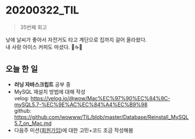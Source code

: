 # 20200322_TIL

> 35번째 회고

낮에 날씨가 좋아서 자전거도 타고 계단으로 집까지 걸어 올라왔다.  
내 사랑 아이스 커피도 마셨다. 💙☕️🧊

## 오늘 한 일

- **러닝 자바스크립트** 공부 중
- MySQL 재설치 방법에 대해 작성  
  velog: https://velog.io/@wow/Mac%EC%97%90%EC%84%9C-mySQL5.7-%EC%9E%AC%EC%84%A4%EC%B9%98  
  github: https://github.com/wowww/TIL/blob/master/Database/Reinstall_MySQL5.7_on_Mac.md
- 다음주 미션([회원가입](https://docs.google.com/presentation/d/1xvs24VWVJc2KhmHUoj1Rm88zvtzItzQuD-6vBuzkvA0/edit#slide=id.p))에 대한 고민+코드 조금 작성해봄
